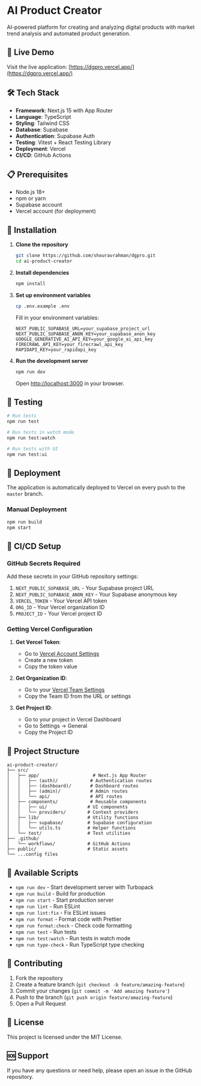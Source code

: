 # AI Product Creator

AI-powered platform for creating and analyzing digital products with market trend analysis and automated product generation.

## 🚀 Live Demo

Visit the live application: [https://dgpro.vercel.app/](https://dgpro.vercel.app/)

## 🛠️ Tech Stack

- **Framework**: Next.js 15 with App Router
- **Language**: TypeScript
- **Styling**: Tailwind CSS
- **Database**: Supabase
- **Authentication**: Supabase Auth
- **Testing**: Vitest + React Testing Library
- **Deployment**: Vercel
- **CI/CD**: GitHub Actions

## 📋 Prerequisites

- Node.js 18+
- npm or yarn
- Supabase account
- Vercel account (for deployment)

## 🔧 Installation

1. **Clone the repository**

   ```bash
   git clone https://github.com/shouravrahman/dgpro.git
   cd ai-product-creator
   ```

2. **Install dependencies**

   ```bash
   npm install
   ```

3. **Set up environment variables**

   ```bash
   cp .env.example .env
   ```

   Fill in your environment variables:

   ```env
   NEXT_PUBLIC_SUPABASE_URL=your_supabase_project_url
   NEXT_PUBLIC_SUPABASE_ANON_KEY=your_supabase_anon_key
   GOOGLE_GENERATIVE_AI_API_KEY=your_google_ai_api_key
   FIRECRAWL_API_KEY=your_firecrawl_api_key
   RAPIDAPI_KEY=your_rapidapi_key
   ```

4. **Run the development server**

   ```bash
   npm run dev
   ```

   Open [http://localhost:3000](http://localhost:3000) in your browser.

## 🧪 Testing

```bash
# Run tests
npm run test

# Run tests in watch mode
npm run test:watch

# Run tests with UI
npm run test:ui
```

## 🚀 Deployment

The application is automatically deployed to Vercel on every push to the `master` branch.

### Manual Deployment

```bash
npm run build
npm start
```

## 🔄 CI/CD Setup

### GitHub Secrets Required

Add these secrets in your GitHub repository settings:

1. `NEXT_PUBLIC_SUPABASE_URL` - Your Supabase project URL
2. `NEXT_PUBLIC_SUPABASE_ANON_KEY` - Your Supabase anonymous key
3. `VERCEL_TOKEN` - Your Vercel API token
4. `ORG_ID` - Your Vercel organization ID
5. `PROJECT_ID` - Your Vercel project ID

### Getting Vercel Configuration

1. **Get Vercel Token**:
   - Go to [Vercel Account Settings](https://vercel.com/account/tokens)
   - Create a new token
   - Copy the token value

2. **Get Organization ID**:
   - Go to your [Vercel Team Settings](https://vercel.com/teams)
   - Copy the Team ID from the URL or settings

3. **Get Project ID**:
   - Go to your project in Vercel Dashboard
   - Go to Settings → General
   - Copy the Project ID

## 📁 Project Structure

```
ai-product-creator/
├── src/
│   ├── app/                    # Next.js App Router
│   │   ├── (auth)/            # Authentication routes
│   │   ├── (dashboard)/       # Dashboard routes
│   │   ├── (admin)/           # Admin routes
│   │   └── api/               # API routes
│   ├── components/            # Reusable components
│   │   ├── ui/               # UI components
│   │   └── providers/        # Context providers
│   ├── lib/                  # Utility functions
│   │   ├── supabase/         # Supabase configuration
│   │   └── utils.ts          # Helper functions
│   └── test/                 # Test utilities
├── .github/
│   └── workflows/            # GitHub Actions
├── public/                   # Static assets
└── ...config files
```

## 🔧 Available Scripts

- `npm run dev` - Start development server with Turbopack
- `npm run build` - Build for production
- `npm run start` - Start production server
- `npm run lint` - Run ESLint
- `npm run lint:fix` - Fix ESLint issues
- `npm run format` - Format code with Prettier
- `npm run format:check` - Check code formatting
- `npm run test` - Run tests
- `npm run test:watch` - Run tests in watch mode
- `npm run type-check` - Run TypeScript type checking

## 🤝 Contributing

1. Fork the repository
2. Create a feature branch (`git checkout -b feature/amazing-feature`)
3. Commit your changes (`git commit -m 'Add amazing feature'`)
4. Push to the branch (`git push origin feature/amazing-feature`)
5. Open a Pull Request

## 📄 License

This project is licensed under the MIT License.

## 🆘 Support

If you have any questions or need help, please open an issue in the GitHub repository.
